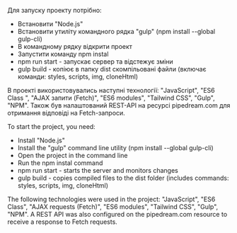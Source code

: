 Для запуску проекту потрібно:
- Встановити "Node.js"
- Встановити  утиліту командного рядка "gulp" (npm install --global gulp-cli)
- В командному рядку відкрити проект
- Запустити команду npm instal
- npm run start - запускає сервер та відстежує зміни 
- gulp build - копіює в папку dist скомпільовані файли (включає команди:  styles, scripts, img, cloneHtml)

В проекті використовувались наступні технології: "JavaScript", "ES6 Class ", "AJAX запити (Fetch)", "ES6 modules", "Tailwind CSS", "Gulp", "NPM". Також був налаштований REST-API на ресурсі pipedream.com для отримання відповіді на Fetch-запроси. 

To start the project, you need:
- Install "Node.js"
- Install the "gulp" command line utility (npm install --global gulp-cli)
- Open the project in the command line
- Run the npm instal command
- npm run start - starts the server and monitors changes
- gulp build - copies compiled files to the dist folder (includes commands: styles, scripts, img, cloneHtml)

The following technologies were used in the project: "JavaScript", "ES6 Class", "AJAX requests (Fetch)", "ES6 modules", "Tailwind CSS", "Gulp", "NPM". A REST API was also configured on the pipedream.com resource to receive a response to Fetch requests.